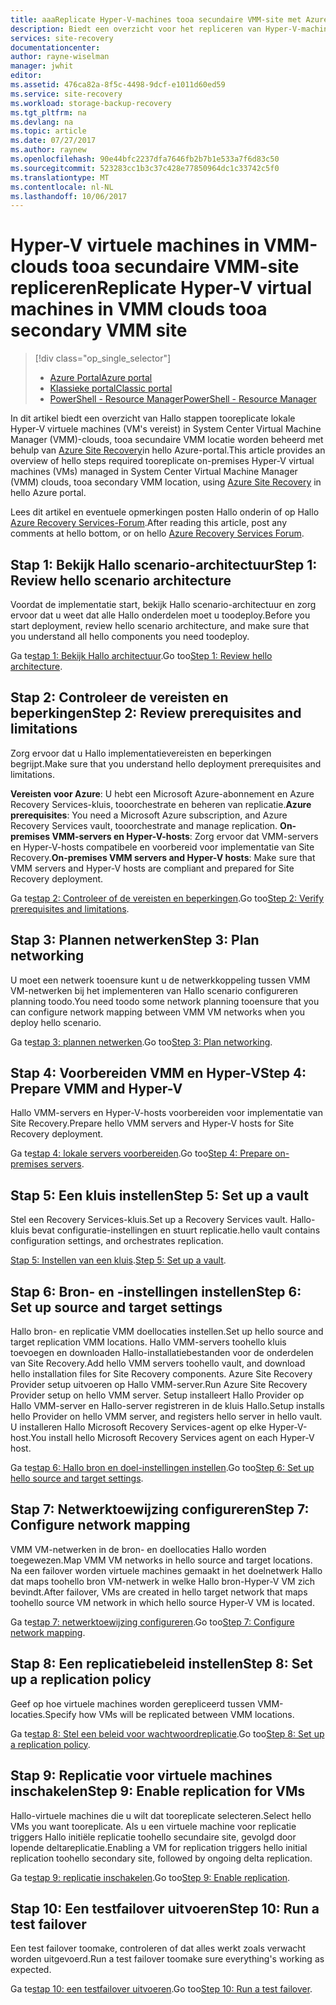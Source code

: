 ```yaml
---
title: aaaReplicate Hyper-V-machines tooa secundaire VMM-site met Azure Site Recovery | Microsoft Docs
description: Biedt een overzicht voor het repliceren van Hyper-V-machines tooa secundaire VMM-site met behulp van hello Azure-portal.
services: site-recovery
documentationcenter: 
author: rayne-wiselman
manager: jwhit
editor: 
ms.assetid: 476ca82a-8f5c-4498-9dcf-e1011d60ed59
ms.service: site-recovery
ms.workload: storage-backup-recovery
ms.tgt_pltfrm: na
ms.devlang: na
ms.topic: article
ms.date: 07/27/2017
ms.author: raynew
ms.openlocfilehash: 90e44bfc2237dfa7646fb2b7b1e533a7f6d83c50
ms.sourcegitcommit: 523283cc1b3c37c428e77850964dc1c33742c5f0
ms.translationtype: MT
ms.contentlocale: nl-NL
ms.lasthandoff: 10/06/2017
---
```

# <a name="replicate-hyper-v-virtual-machines-in-vmm-clouds-tooa-secondary-vmm-site"></a><span data-ttu-id="f3179-103">Hyper-V virtuele machines in VMM-clouds tooa secundaire VMM-site repliceren</span><span class="sxs-lookup"><span data-stu-id="f3179-103">Replicate Hyper-V virtual machines in VMM clouds tooa secondary VMM site</span></span>

> [!div class="op_single_selector"]
> * [<span data-ttu-id="f3179-104">Azure Portal</span><span class="sxs-lookup"><span data-stu-id="f3179-104">Azure portal</span></span>](site-recovery-vmm-to-vmm.md)
> * [<span data-ttu-id="f3179-105">Klassieke portal</span><span class="sxs-lookup"><span data-stu-id="f3179-105">Classic portal</span></span>](site-recovery-vmm-to-vmm-classic.md)
> * [<span data-ttu-id="f3179-106">PowerShell - Resource Manager</span><span class="sxs-lookup"><span data-stu-id="f3179-106">PowerShell - Resource Manager</span></span>](site-recovery-vmm-to-vmm-powershell-resource-manager.md)
>
>

<span data-ttu-id="f3179-107">In dit artikel biedt een overzicht van Hallo stappen tooreplicate lokale Hyper-V virtuele machines (VM's vereist) in System Center Virtual Machine Manager (VMM)-clouds, tooa secundaire VMM locatie worden beheerd met behulp van [Azure Site Recovery](site-recovery-overview.md)in hello Azure-portal.</span><span class="sxs-lookup"><span data-stu-id="f3179-107">This article provides an overview of hello steps required tooreplicate on-premises Hyper-V virtual machines (VMs) managed in System Center Virtual Machine Manager (VMM) clouds, tooa secondary VMM location, using [Azure Site Recovery](site-recovery-overview.md) in hello Azure portal.</span></span>

<span data-ttu-id="f3179-108">Lees dit artikel en eventuele opmerkingen posten Hallo onderin of op Hallo [Azure Recovery Services-Forum](https://social.msdn.microsoft.com/forums/azure/home?forum=hypervrecovmgr).</span><span class="sxs-lookup"><span data-stu-id="f3179-108">After reading this article, post any comments at hello bottom, or on hello [Azure Recovery Services Forum](https://social.msdn.microsoft.com/forums/azure/home?forum=hypervrecovmgr).</span></span>


## <a name="step-1-review-hello-scenario-architecture"></a><span data-ttu-id="f3179-109">Stap 1: Bekijk Hallo scenario-architectuur</span><span class="sxs-lookup"><span data-stu-id="f3179-109">Step 1: Review hello scenario architecture</span></span>

<span data-ttu-id="f3179-110">Voordat de implementatie start, bekijk Hallo scenario-architectuur en zorg ervoor dat u weet dat alle Hallo onderdelen moet u toodeploy.</span><span class="sxs-lookup"><span data-stu-id="f3179-110">Before you start deployment, review hello scenario architecture, and make sure that you understand all hello components you need toodeploy.</span></span>

<span data-ttu-id="f3179-111">Ga te[stap 1: Bekijk Hallo architectuur](vmm-to-vmm-walkthrough-architecture.md).</span><span class="sxs-lookup"><span data-stu-id="f3179-111">Go too[Step 1: Review hello architecture](vmm-to-vmm-walkthrough-architecture.md).</span></span>

## <a name="step-2-review-prerequisites-and-limitations"></a><span data-ttu-id="f3179-112">Stap 2: Controleer de vereisten en beperkingen</span><span class="sxs-lookup"><span data-stu-id="f3179-112">Step 2: Review prerequisites and limitations</span></span>

<span data-ttu-id="f3179-113">Zorg ervoor dat u Hallo implementatievereisten en beperkingen begrijpt.</span><span class="sxs-lookup"><span data-stu-id="f3179-113">Make sure that you understand hello deployment prerequisites and limitations.</span></span>

<span data-ttu-id="f3179-114">**Vereisten voor Azure**: U hebt een Microsoft Azure-abonnement en Azure Recovery Services-kluis, tooorchestrate en beheren van replicatie.</span><span class="sxs-lookup"><span data-stu-id="f3179-114">**Azure prerequisites**: You need a Microsoft Azure subscription, and Azure Recovery Services vault, tooorchestrate and manage replication.</span></span>
<span data-ttu-id="f3179-115">**On-premises VMM-servers en Hyper-V-hosts**: Zorg ervoor dat VMM-servers en Hyper-V-hosts compatibele en voorbereid voor implementatie van Site Recovery.</span><span class="sxs-lookup"><span data-stu-id="f3179-115">**On-premises VMM servers and Hyper-V hosts**: Make sure that VMM servers and Hyper-V hosts are compliant and prepared for Site Recovery deployment.</span></span>

<span data-ttu-id="f3179-116">Ga te[stap 2: Controleer of de vereisten en beperkingen](vmm-to-vmm-walkthrough-prerequisites.md).</span><span class="sxs-lookup"><span data-stu-id="f3179-116">Go too[Step 2: Verify prerequisites and limitations](vmm-to-vmm-walkthrough-prerequisites.md).</span></span>

## <a name="step-3-plan-networking"></a><span data-ttu-id="f3179-117">Stap 3: Plannen netwerken</span><span class="sxs-lookup"><span data-stu-id="f3179-117">Step 3: Plan networking</span></span>

<span data-ttu-id="f3179-118">U moet een netwerk tooensure kunt u de netwerkkoppeling tussen VMM VM-netwerken bij het implementeren van Hallo scenario configureren planning toodo.</span><span class="sxs-lookup"><span data-stu-id="f3179-118">You need toodo some network planning tooensure that you can configure network mapping between VMM VM networks when you deploy hello scenario.</span></span>

<span data-ttu-id="f3179-119">Ga te[stap 3: plannen netwerken](vmm-to-vmm-walkthrough-network.md).</span><span class="sxs-lookup"><span data-stu-id="f3179-119">Go too[Step 3: Plan networking](vmm-to-vmm-walkthrough-network.md).</span></span>


## <a name="step-4-prepare-vmm-and-hyper-v"></a><span data-ttu-id="f3179-120">Stap 4: Voorbereiden VMM en Hyper-V</span><span class="sxs-lookup"><span data-stu-id="f3179-120">Step 4: Prepare VMM and Hyper-V</span></span>

<span data-ttu-id="f3179-121">Hallo VMM-servers en Hyper-V-hosts voorbereiden voor implementatie van Site Recovery.</span><span class="sxs-lookup"><span data-stu-id="f3179-121">Prepare hello VMM servers and Hyper-V hosts for Site Recovery deployment.</span></span>

<span data-ttu-id="f3179-122">Ga te[stap 4: lokale servers voorbereiden](vmm-to-vmm-walkthrough-vmm-hyper-v.md).</span><span class="sxs-lookup"><span data-stu-id="f3179-122">Go too[Step 4: Prepare on-premises servers](vmm-to-vmm-walkthrough-vmm-hyper-v.md).</span></span>

## <a name="step-5-set-up-a-vault"></a><span data-ttu-id="f3179-123">Stap 5: Een kluis instellen</span><span class="sxs-lookup"><span data-stu-id="f3179-123">Step 5: Set up a vault</span></span>

<span data-ttu-id="f3179-124">Stel een Recovery Services-kluis.</span><span class="sxs-lookup"><span data-stu-id="f3179-124">Set up a Recovery Services vault.</span></span> <span data-ttu-id="f3179-125">Hallo-kluis bevat configuratie-instellingen en stuurt replicatie.</span><span class="sxs-lookup"><span data-stu-id="f3179-125">hello vault contains configuration settings, and orchestrates replication.</span></span>

<span data-ttu-id="f3179-126">[Stap 5: Instellen van een kluis](vmm-to-vmm-walkthrough-create-vault.md).</span><span class="sxs-lookup"><span data-stu-id="f3179-126">[Step 5: Set up a vault](vmm-to-vmm-walkthrough-create-vault.md).</span></span>

## <a name="step-6-set-up-source-and-target-settings"></a><span data-ttu-id="f3179-127">Stap 6: Bron- en -instellingen instellen</span><span class="sxs-lookup"><span data-stu-id="f3179-127">Step 6: Set up source and target settings</span></span>

<span data-ttu-id="f3179-128">Hallo bron- en replicatie VMM doellocaties instellen.</span><span class="sxs-lookup"><span data-stu-id="f3179-128">Set up hello source and target replication VMM locations.</span></span> <span data-ttu-id="f3179-129">Hallo VMM-servers toohello kluis toevoegen en downloaden Hallo-installatiebestanden voor de onderdelen van Site Recovery.</span><span class="sxs-lookup"><span data-stu-id="f3179-129">Add hello VMM servers toohello vault, and download hello installation files for Site Recovery components.</span></span> <span data-ttu-id="f3179-130">Azure Site Recovery Provider setup uitvoeren op Hallo VMM-server.</span><span class="sxs-lookup"><span data-stu-id="f3179-130">Run Azure Site Recovery Provider setup on hello VMM server.</span></span> <span data-ttu-id="f3179-131">Setup installeert Hallo Provider op Hallo VMM-server en Hallo-server registreren in de kluis Hallo.</span><span class="sxs-lookup"><span data-stu-id="f3179-131">Setup installs hello Provider on hello VMM server, and registers hello server in hello vault.</span></span> <span data-ttu-id="f3179-132">U installeren Hallo Microsoft Recovery Services-agent op elke Hyper-V-host.</span><span class="sxs-lookup"><span data-stu-id="f3179-132">You install hello Microsoft Recovery Services agent on each Hyper-V host.</span></span>

<span data-ttu-id="f3179-133">Ga te[stap 6: Hallo bron en doel-instellingen instellen](vmm-to-vmm-walkthrough-source-target.md).</span><span class="sxs-lookup"><span data-stu-id="f3179-133">Go too[Step 6: Set up hello source and target settings](vmm-to-vmm-walkthrough-source-target.md).</span></span>

## <a name="step-7-configure-network-mapping"></a><span data-ttu-id="f3179-134">Stap 7: Netwerktoewijzing configureren</span><span class="sxs-lookup"><span data-stu-id="f3179-134">Step 7: Configure network mapping</span></span>

<span data-ttu-id="f3179-135">VMM VM-netwerken in de bron- en doellocaties Hallo worden toegewezen.</span><span class="sxs-lookup"><span data-stu-id="f3179-135">Map VMM VM networks in hello source and target locations.</span></span> <span data-ttu-id="f3179-136">Na een failover worden virtuele machines gemaakt in het doelnetwerk Hallo dat maps toohello bron VM-netwerk in welke Hallo bron-Hyper-V VM zich bevindt.</span><span class="sxs-lookup"><span data-stu-id="f3179-136">After failover, VMs are created in hello target network that maps toohello source VM network in which hello source Hyper-V VM is located.</span></span>

<span data-ttu-id="f3179-137">Ga te[stap 7: netwerktoewijzing configureren](vmm-to-vmm-walkthrough-network-mapping.md).</span><span class="sxs-lookup"><span data-stu-id="f3179-137">Go too[Step 7: Configure network mapping](vmm-to-vmm-walkthrough-network-mapping.md).</span></span>


## <a name="step-8-set-up-a-replication-policy"></a><span data-ttu-id="f3179-138">Stap 8: Een replicatiebeleid instellen</span><span class="sxs-lookup"><span data-stu-id="f3179-138">Step 8: Set up a replication policy</span></span>

<span data-ttu-id="f3179-139">Geef op hoe virtuele machines worden gerepliceerd tussen VMM-locaties.</span><span class="sxs-lookup"><span data-stu-id="f3179-139">Specify how  VMs will be replicated between VMM locations.</span></span>

<span data-ttu-id="f3179-140">Ga te[stap 8: Stel een beleid voor wachtwoordreplicatie](vmm-to-vmm-walkthrough-replication.md).</span><span class="sxs-lookup"><span data-stu-id="f3179-140">Go too[Step 8: Set up a replication policy](vmm-to-vmm-walkthrough-replication.md).</span></span>


## <a name="step-9-enable-replication-for-vms"></a><span data-ttu-id="f3179-141">Stap 9: Replicatie voor virtuele machines inschakelen</span><span class="sxs-lookup"><span data-stu-id="f3179-141">Step 9: Enable replication for VMs</span></span>

<span data-ttu-id="f3179-142">Hallo-virtuele machines die u wilt dat tooreplicate selecteren.</span><span class="sxs-lookup"><span data-stu-id="f3179-142">Select hello VMs you want tooreplicate.</span></span> <span data-ttu-id="f3179-143">Als u een virtuele machine voor replicatie triggers Hallo initiële replicatie toohello secundaire site, gevolgd door lopende deltareplicatie.</span><span class="sxs-lookup"><span data-stu-id="f3179-143">Enabling a VM for replication triggers hello initial replication toohello secondary site, followed by ongoing delta replication.</span></span>

<span data-ttu-id="f3179-144">Ga te[stap 9: replicatie inschakelen](vmm-to-vmm-walkthrough-enable-replication.md).</span><span class="sxs-lookup"><span data-stu-id="f3179-144">Go too[Step 9: Enable replication](vmm-to-vmm-walkthrough-enable-replication.md).</span></span>


## <a name="step-10-run-a-test-failover"></a><span data-ttu-id="f3179-145">Stap 10: Een testfailover uitvoeren</span><span class="sxs-lookup"><span data-stu-id="f3179-145">Step 10: Run a test failover</span></span>

<span data-ttu-id="f3179-146">Een test failover toomake, controleren of dat alles werkt zoals verwacht worden uitgevoerd.</span><span class="sxs-lookup"><span data-stu-id="f3179-146">Run a test failover toomake sure everything's working as expected.</span></span>

<span data-ttu-id="f3179-147">Ga te[stap 10: een testfailover uitvoeren](vmm-to-vmm-walkthrough-test-failover.md).</span><span class="sxs-lookup"><span data-stu-id="f3179-147">Go too[Step 10: Run a test failover](vmm-to-vmm-walkthrough-test-failover.md).</span></span>

